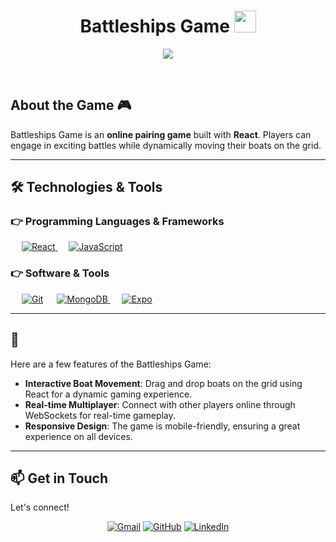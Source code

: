 <h1 align="center"> Battleships Game <img src="https://media.giphy.com/media/hvRJCLFzcasrR4ia7z/giphy.gif" width="35"></h1>
<p align="center">
<a href="https://github.com/yourusername/battleships-game"><img src="https://readme-typing-svg.herokuapp.com?lines=Welcome+to+Battleships+Game;&center=true&width=500&height=50"></a>
</p>
<br>

## About the Game 🎮

Battleships Game is an **online pairing game** built with **React**. Players can engage in exciting battles while dynamically moving their boats on the grid.

---

<h2> 🛠️ Technologies & Tools </h2>

### 👉 Programming Languages & Frameworks

&emsp;
<a href="https://reactjs.org/" target="_blank">
<img alt="React" src="https://img.shields.io/badge/React-%2361DAFB.svg?style=for-the-badge&logo=react&logoColor=black">
</a>
&emsp;
<a href="https://www.javascript.com/" target="_blank">
<img alt="JavaScript" src="https://img.shields.io/badge/javascript%20-%23323330.svg?&style=for-the-badge&logo=javascript&logoColor=%23F7DF1E">
</a>

### 👉 Software & Tools

&emsp;
<a href="#"><img alt="Git" src="https://img.shields.io/badge/Git%20-%23F05033.svg?logo=git&logoColor=white"></a>
&emsp;
<a href="https://www.mongodb.com/" target="_blank">
<img alt="MongoDB" src="https://img.shields.io/badge/MongoDB-%23039BE0.svg?style=for-the-badge&logo=mongodb&logoColor=white">
</a>
&emsp;
<a href="https://expo.dev/" target="_blank">
    <img alt="Expo" src="https://img.shields.io/badge/Expo-000000.svg?style=for-the-badge&logo=expo&logoColor=white">
</a>

---

## 🚀 

Here are a few features of the Battleships Game:

- **Interactive Boat Movement**: Drag and drop boats on the grid using React for a dynamic gaming experience.
- **Real-time Multiplayer**: Connect with other players online through WebSockets for real-time gameplay.
- **Responsive Design**: The game is mobile-friendly, ensuring a great experience on all devices.

---

## 📫 Get in Touch

Let's connect!

<p align="center">
<a href="mailto:your-email@example.com"><img src="https://img.icons8.com/bubbles/50/000000/gmail.png" alt="Gmail"/></a>
<a href="https://github.com/yourusername"><img src="https://img.icons8.com/bubbles/50/000000/github.png" alt="GitHub"/></a>
<a href="https://www.linkedin.com/in/your-linkedin/"><img src="https://img.icons8.com/bubbles/50/000000/linkedin.png" alt="LinkedIn"/></a>
</p>

